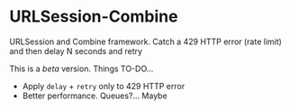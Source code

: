 # URLSession-Combine
URLSession and Combine framework. Catch a 429 HTTP error (rate limit) and then delay N seconds and retry

This is a *beta* version. 
Things TO-DO...

- Apply `delay` + `retry` only to 429 HTTP error
- Better performance. Queues?... Maybe
